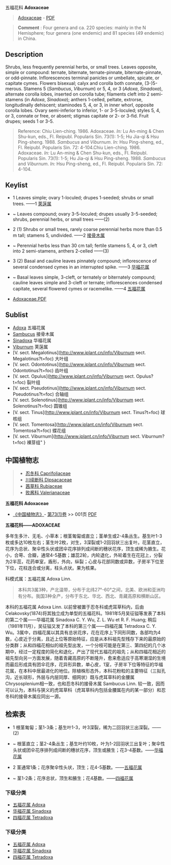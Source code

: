 五福花科 **Adoxaceae**

> [Adoxaceae](Adoxaceae-五福花科.md) - [PDF](http://www.iplant.cn/foc/pdf/Adoxaceae.pdf)

> **Comment** : 
> Four genera and ca. 220 species: mainly in the N Hemisphere; four genera (one endemic) and 81 species (49 endemic) in China.

## Description

Shrubs, less frequently perennial herbs, or small trees. Leaves opposite, simple or compound: ternate, biternate, ternate-pinnate, biternate-pinnate, or odd-pinnate. Inflorescences terminal panicles or umbellate, spicate, or capitate cymes. Flowers bisexual; calyx and corolla both connate, (3-)5-merous. Stamens 5 (*Sambucus*, *Viburnum*) or 5, 4, or 3 (*Adoxa*, *Sinadoxa*), alternate corolla lobes, inserted on corolla tube; filaments cleft into 2 semi-stamens (in *Adoxa*, *Sinadoxa*); anthers 1-celled, peltate, extrorse, longitudinally dehiscent; staminodes 5, 4, or 3, in inner whorl, opposite corolla lobes. Ovary semi-inferior to inferior, 1- or 3-5-loculed; styles 5, 4, or 3, connate or free, or absent; stigmas capitate or 2- or 3-fid. Fruit drupes; seeds 1 or 3-5.

> Reference: 
> Chiu Lien-ching. 1986. Adoxaceae. *In:* Lu An-ming & Chen Shu-kun, eds., Fl. Reipubl. Popularis Sin. 73(1): 1-5; Hu Jia-qi & Hsu Ping-sheng. 1988. *Sambucus* and *Viburnum*. *In:* Hsu Ping-sheng, ed., Fl. Reipubl. Popularis Sin. 72: 4-104.Chiu Lien-ching. 1986. Adoxaceae. *In:* Lu An-ming & Chen Shu-kun, eds., Fl. Reipubl. Popularis Sin. 73(1): 1-5; Hu Jia-qi & Hsu Ping-sheng. 1988. *Sambucus* and *Viburnum*. *In:* Hsu Ping-sheng, ed., Fl. Reipubl. Popularis Sin. 72: 4-104.

## Keylist

* 1 Leaves simple; ovary 1-loculed; drupes 1-seeded; shrubs or small trees.  ——1 [荚蒾属](http://www.iplant.cn/info/Viburnum?t=foc)
* ~ Leaves compound; ovary 3-5-loculed; drupes usually 3-5-seeded; shrubs, perennial herbs, or small trees  ——(2)
* 2 (1) Shrubs or small trees, rarely coarse perennial herbs more than 0.5 m tall; stamens 5, undivided.  ——2 [接骨木属](http://www.iplant.cn/info/Sambucus?t=foc)
* ~ Perennial herbs less than 30 cm tall; fertile stamens 5, 4, or 3, cleft into 2 semi-stamens, anthers 2-celled  ——(3)
* 3 (2) Basal and cauline leaves pinnately compound; inflorescence of several condensed cymes in an interrupted spike.  ——3 [华福花属](http://www.iplant.cn/info/Sinadoxa?t=foc)
* ~ Basal leaves simple, 3-cleft, or ternately or biternately compound; cauline leaves simple and 3-cleft or ternate; inflorescences condensed capitate, several flowered cymes or racemelike.  ——4 [五福花属](Adoxa-五福花属.md)

* [Adoxaceae.PDF](http://www.iplant.cn/foc/pdf/Adoxaceae.pdf)

## Sublist

* [Adoxa](Adoxa-五福花属.md) 五福花属
* [Sambucus](http://www.iplant.cn/info/Sambucus?t=foc)
 接骨木属
* [Sinadoxa](http://www.iplant.cn/info/Sinadoxa?t=foc)
 华福花属
* [Viburnum](http://www.iplant.cn/info/Viburnum?t=foc)
 荚蒾属
* [V.  sect. Megalotinus](http://www.iplant.cn/info/Viburnum sect. Megalotinus?t=foc)
 大叶组
* [V.  sect. Odontotinus](http://www.iplant.cn/info/Viburnum sect. Odontotinus?t=foc)
 齿叶组
* [V.  sect. Opulus](http://www.iplant.cn/info/Viburnum sect. Opulus?t=foc)
 裂叶组
* [V.  sect. Pseudotinus](http://www.iplant.cn/info/Viburnum sect. Pseudotinus?t=foc)
 合轴组
* [V.  sect. Solenotinus](http://www.iplant.cn/info/Viburnum sect. Solenotinus?t=foc)
 圆锥组
* [V.  sect. Tinus](http://www.iplant.cn/info/Viburnum sect. Tinus?t=foc)
 球核组
* [V.  sect. Tomentosa](http://www.iplant.cn/info/Viburnum sect. Tomentosa?t=foc)
 蝶花组
* [V.  sect. Viburnum](http://www.iplant.cn/info/Viburnum sect. Viburnum?t=foc) 裸芽组"
}

## 中国植物志

> * [忍冬科  Caprifoliaceae](Caprifoliaceae-忍冬科.md)
> * [川续断科  Dipsacaceae](http://www.iplant.cn/info/Dipsacaceae?t=z)
> * [茜草科  Rubiaceae](http://www.iplant.cn/info/Rubiaceae?t=z)
> * [败酱科  Valerianaceae](http://www.iplant.cn/info/Valerianaceae?t=z)

**五福花科 Adoxaceae**

* [《中国植物志》](http://www.iplant.cn/frps)- [第73(1)卷](http://www.iplant.cn/frps/vol/73(1)) >> 001页 [PDF](http://www.iplant.cn/frps/pdf/73(1)/001z.pdf)

**五福花科——ADOXACEAE**

多年生多汁、无毛、小草本；根茎匍匐或直立；茎单生或2-4条丛生。基生叶1-3枚或多达10枚左右；茎生叶2枚，对生，3深裂或1-2回羽状三出复叶。花茎直立，花序为总状、聚伞性头状或团伞花序排列成间断的穗状花序，顶生或稀为腋生。花小，合萼、合瓣，通常4-5基数；雄蕊2轮，内轮退化，外轮着生在花冠上，分裂为2半蕊，花药单室，盾形，外向，纵裂；心皮与花部同数或异数，子房半下位至下位，花柱连合或分离，柱头点状。果为核果。

科模式属：五福花属 Adoxa Linn.

> 本科共3属3种，产北温带，分布于北纬27°-60°之间，北美、欧洲和亚洲均有分布。我国3种全产，分布于东北、华北、西北、青藏高原和横断山区。

本科的五福花属 Adoxa Linn. 以前曾被置于忍冬科或虎耳草科内，后由 Celakovsky(1874)将其独立成为单型的五福花科。1981年5月吴征镒等发表了本科的第二个属——华福花属 Sinadoxa C. Y. Wu, Z. L. Wu et R. F. Huang; 稍后（1981年11月），吴征镒又发了本科的第三个属——四福花属 Tetradoxa C. Y. Wu。3属中，四福花属以其具有总状花序，花在花序上下同形同数，各部均为4数，心皮近于分离，且近上位等原始特征，应是从本科祖先型残存下来的最原始的分类群；从和四福花相似的祖先型出发，一个分枝可能是在第三、第四纪的几个冰期中，经过一定程度的简化和退化，产出了现代五福花的祖先；从和四福花相近的祖先型向另一方面发展，随着青藏高原的不断隆升，愈来愈适应于高寒潮湿的生境而最后形成具有团伞花序，花异形异数，单心皮，1室，子房半下位等特征的华福花属，在本科中居最进化的地位。除植株形态外，本科花粉粒的主要特征（三拟孔沟，近长球形，外层与内层同厚、细网状）既与虎耳草科的金腰属 Chrysosplenium相一致，也和忍冬科的接骨木属 Sambucus Linn. 较一致，因而可以认为，本科与狭义的虎耳草科（虎耳草科内包括金腰属在内的某一部分）和忍冬科的接骨木属应同出一源。

## 检索表
* 1 根茎匍匐；茎1-3条；基生叶1-3，叶3深裂，稀为二回羽状三出深裂。——(2)
* ~ 根茎直立；茎2-4条丛生；基生叶约10枚，叶为1-2回羽状三出复叶；聚伞性头状或团伞花序排列成间断的穗状花序，顶生或腋生；花3-4基数。——[华福花属](http://www.iplant.cn/info/Sinadoxa?t=z)

* 2 茎通常1条；花序聚伞性头状，顶生；花4-5基数。——[五福花属](Adoxa-五福花属.md)
* ~ 茎1-2条；花序总状，顶生和腋生；花4基数。——[四福花属](http://www.iplant.cn/info/Tetradoxa?t=z)

### 下级分类
* [五福花属  Adoxa](Adoxa-五福花属.md)
* [华福花属  Sinadoxa](http://www.iplant.cn/info/Sinadoxa?t=z)
* [四福花属  Tetradoxa](http://www.iplant.cn/info/Tetradoxa?t=z)

### 下级分类
* [五福花属  Adoxa](http://www.iplant.cn/info/sp/Adoxa?t=z)
* [华福花属  Sinadoxa](http://www.iplant.cn/info/sp/Sinadoxa?t=z)
* [四福花属  Tetradoxa](http://www.iplant.cn/info/sp/Tetradoxa?t=z)
